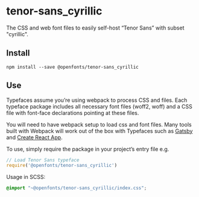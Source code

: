 
# tenor-sans_cyrillic

The CSS and web font files to easily self-host “Tenor Sans” with subset "cyrillic".

## Install

`npm install --save @openfonts/tenor-sans_cyrillic`

## Use

Typefaces assume you’re using webpack to process CSS and files. Each typeface
package includes all necessary font files (woff2, woff) and a CSS file with
font-face declarations pointing at these files.

You will need to have webpack setup to load css and font files. Many tools built
with Webpack will work out of the box with Typefaces such as [Gatsby](https://github.com/gatsbyjs/gatsby)
and [Create React App](https://github.com/facebookincubator/create-react-app).

To use, simply require the package in your project’s entry file e.g.

```javascript
// Load Tenor Sans typeface
require('@openfonts/tenor-sans_cyrillic')
```

Usage in SCSS:
```scss
@import "~@openfonts/tenor-sans_cyrillic/index.css";
```
